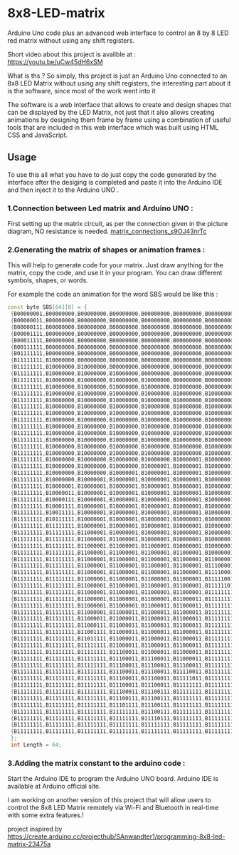 # 8x8-LED-matrix
Arduino Uno code plus an advanced web interface to control an 8 by 8 LED red matrix without using any shift registers.

Short video about this project is avalible at : https://youtu.be/uCw45dH6xSM

What is ths ?
So simply, this project is just an Arduino Uno connected to an 8x8 LED Matrix without using any shift registers, the interesting part about it is the software,  since most of the work went into it 

The software is a web interface that allows to create and design shapes that can be displayed by the LED Matrix, not just that it also allows creating animations by designing them frame by frame using a combination of useful tools that are included in this web interface which was built using HTML CSS and JavaScript.

## Usage
To use this all what you have to do  just copy the code generated by the interface after the desiging is completed and paste it into the Arduino IDE and then inject it to the Arduino UNO  .

### 1.Connection between Led matrix and Arduino UNO : 
First setting up the matrix circuit, as per the connection given in the picture diagram, NO resistance is needed.
[matrix_connections_s9OJ43nrTc](https://user-images.githubusercontent.com/55545212/120699958-efde5b00-c465-11eb-96de-1e171492dba8.jpg)

### 2.Generating the matrix of shapes or animation frames :
This will help to generate code for your matrix. Just draw anything for the matrix, copy the code, and use it in your program. You can draw different symbols, shapes, or words.

For example the code an animation for the word SBS would be like this :
``` C++
const byte SBS[64][8] = { 
 {B00000001,B00000000,B00000000,B00000000,B00000000,B00000000,B00000000,B00000000}, 
 {B00000011,B00000000,B00000000,B00000000,B00000000,B00000000,B00000000,B00000000}, 
 {B00000111,B00000000,B00000000,B00000000,B00000000,B00000000,B00000000,B00000000}, 
 {B00001111,B00000000,B00000000,B00000000,B00000000,B00000000,B00000000,B00000000}, 
 {B00011111,B00000000,B00000000,B00000000,B00000000,B00000000,B00000000,B00000000}, 
 {B00111111,B00000000,B00000000,B00000000,B00000000,B00000000,B00000000,B00000000}, 
 {B01111111,B00000000,B00000000,B00000000,B00000000,B00000000,B00000000,B00000000}, 
 {B11111111,B10000000,B00000000,B00000000,B00000000,B00000000,B00000000,B00000000}, 
 {B11111111,B10000000,B10000000,B00000000,B00000000,B00000000,B00000000,B00000000}, 
 {B11111111,B10000000,B10000000,B10000000,B00000000,B00000000,B00000000,B00000000}, 
 {B11111111,B10000000,B10000000,B10000000,B10000000,B00000000,B00000000,B00000000}, 
 {B11111111,B10000000,B10000000,B10000000,B10000000,B10000000,B00000000,B00000000}, 
 {B11111111,B10000000,B10000000,B10000000,B10000000,B10000000,B10000000,B00000000}, 
 {B11111111,B10000000,B10000000,B10000000,B10000000,B10000000,B10000000,B10000000}, 
 {B11111111,B10000000,B10000000,B10000000,B10000000,B10000000,B10000000,B11000000}, 
 {B11111111,B10000000,B10000000,B10000000,B10000000,B10000000,B10000000,B11100000}, 
 {B11111111,B10000000,B10000000,B10000000,B10000000,B10000000,B10000000,B11110000}, 
 {B11111111,B10000000,B10000000,B10000000,B10000000,B10000000,B10000000,B11111000}, 
 {B11111111,B10000000,B10000000,B10000000,B10000000,B10000000,B10000000,B11111100}, 
 {B11111111,B10000000,B10000000,B10000000,B10000000,B10000000,B10000000,B11111110}, 
 {B11111111,B10000000,B10000000,B10000000,B10000000,B10000000,B10000000,B11111111}, 
 {B11111111,B10000000,B10000000,B10000000,B10000000,B10000000,B10000001,B11111111}, 
 {B11111111,B10000000,B10000000,B10000000,B10000000,B10000001,B10000001,B11111111}, 
 {B11111111,B10000000,B10000000,B10000000,B10000001,B10000001,B10000001,B11111111}, 
 {B11111111,B10000000,B10000000,B10000001,B10000001,B10000001,B10000001,B11111111}, 
 {B11111111,B10000000,B10000001,B10000001,B10000001,B10000001,B10000001,B11111111}, 
 {B11111111,B10000001,B10000001,B10000001,B10000001,B10000001,B10000001,B11111111}, 
 {B11111111,B10000011,B10000001,B10000001,B10000001,B10000001,B10000001,B11111111}, 
 {B11111111,B10000111,B10000001,B10000001,B10000001,B10000001,B10000001,B11111111}, 
 {B11111111,B10001111,B10000001,B10000001,B10000001,B10000001,B10000001,B11111111}, 
 {B11111111,B10011111,B10000001,B10000001,B10000001,B10000001,B10000001,B11111111}, 
 {B11111111,B10111111,B10000001,B10000001,B10000001,B10000001,B10000001,B11111111}, 
 {B11111111,B11111111,B10000001,B10000001,B10000001,B10000001,B10000001,B11111111}, 
 {B11111111,B11111111,B11000001,B10000001,B10000001,B10000001,B10000001,B11111111}, 
 {B11111111,B11111111,B11000001,B11000001,B10000001,B10000001,B10000001,B11111111}, 
 {B11111111,B11111111,B11000001,B11000001,B11000001,B10000001,B10000001,B11111111}, 
 {B11111111,B11111111,B11000001,B11000001,B11000001,B11000001,B10000001,B11111111}, 
 {B11111111,B11111111,B11000001,B11000001,B11000001,B11000001,B11000001,B11111111}, 
 {B11111111,B11111111,B11000001,B11000001,B11000001,B11000001,B11100001,B11111111}, 
 {B11111111,B11111111,B11000001,B11000001,B11000001,B11000001,B11110001,B11111111}, 
 {B11111111,B11111111,B11000001,B11000001,B11000001,B11000001,B11111001,B11111111}, 
 {B11111111,B11111111,B11000001,B11000001,B11000001,B11000001,B11111101,B11111111}, 
 {B11111111,B11111111,B11000001,B11000001,B11000001,B11000001,B11111111,B11111111}, 
 {B11111111,B11111111,B11000001,B11000001,B11000001,B11000011,B11111111,B11111111}, 
 {B11111111,B11111111,B11000001,B11000001,B11000011,B11000011,B11111111,B11111111}, 
 {B11111111,B11111111,B11000001,B11000011,B11000011,B11000011,B11111111,B11111111}, 
 {B11111111,B11111111,B11000011,B11000011,B11000011,B11000011,B11111111,B11111111}, 
 {B11111111,B11111111,B11000111,B11000011,B11000011,B11000011,B11111111,B11111111}, 
 {B11111111,B11111111,B11001111,B11000011,B11000011,B11000011,B11111111,B11111111}, 
 {B11111111,B11111111,B11011111,B11000011,B11000011,B11000011,B11111111,B11111111}, 
 {B11111111,B11111111,B11111111,B11000011,B11000011,B11000011,B11111111,B11111111}, 
 {B11111111,B11111111,B11111111,B11100011,B11000011,B11000011,B11111111,B11111111}, 
 {B11111111,B11111111,B11111111,B11100011,B11100011,B11000011,B11111111,B11111111}, 
 {B11111111,B11111111,B11111111,B11100011,B11100011,B11100011,B11111111,B11111111}, 
 {B11111111,B11111111,B11111111,B11100011,B11100011,B11110011,B11111111,B11111111}, 
 {B11111111,B11111111,B11111111,B11100011,B11100011,B11111011,B11111111,B11111111}, 
 {B11111111,B11111111,B11111111,B11100011,B11100011,B11111111,B11111111,B11111111}, 
 {B11111111,B11111111,B11111111,B11100011,B11100111,B11111111,B11111111,B11111111}, 
 {B11111111,B11111111,B11111111,B11100111,B11100111,B11111111,B11111111,B11111111}, 
 {B11111111,B11111111,B11111111,B11101111,B11100111,B11111111,B11111111,B11111111}, 
 {B11111111,B11111111,B11111111,B11111111,B11100111,B11111111,B11111111,B11111111}, 
 {B11111111,B11111111,B11111111,B11111111,B11110111,B11111111,B11111111,B11111111}, 
 {B11111111,B11111111,B11111111,B11111111,B11111111,B11111111,B11111111,B11111111}, 
 {B11111111,B11111111,B11111111,B11111111,B11111111,B11111111,B11111111,B11111111},
 }; 
 int Length = 64;
 ```

### 3.Adding the matrix constant to the arduino code :
Start the Arduino IDE to program the Arduino UNO board. Arduino IDE is available at Arduino official site.




I am working on another version of this project that will allow users to control the 8x8 LED Matrix remotely via Wi-Fi and Bluetooth in real-time with some extra features.!

project inspired by https://create.arduino.cc/projecthub/SAnwandter1/programming-8x8-led-matrix-23475a
